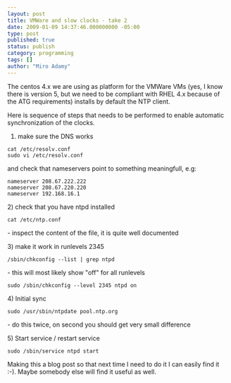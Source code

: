 ```yaml
---
layout: post
title: VMWare and slow clocks - take 2
date: 2009-01-09 14:37:46.000000000 -05:00
type: post
published: true
status: publish
category: programming
tags: []
author: "Miro Adamy"
---
```


The centos 4.x we are using as platform for the VMWare VMs (yes, I know there is version 5, but we need to be compliant with RHEL 4.x because of the ATG requirements) installs by default the NTP client.

Here is sequence of steps that needs to be performed to enable automatic synchronization of the clocks.

1) make sure the DNS works

```
cat /etc/resolv.conf
sudo vi /etc/resolv.conf
```

and check that nameservers point to something meaningfull, e.g:

```
nameserver 208.67.222.222
nameserver 208.67.220.220
nameserver 192.168.16.1
```

<p>2) check that you have ntpd installed</p>


`cat /etc/ntp.conf`

<p>- inspect the content of the file, it is quite well documented</p>
<p>3) make it work in runlevels 2345</p>

`/sbin/chkconfig --list | grep ntpd`

<p>- this will most likely show "off" for all runlevels</p>

`sudo /sbin/chkconfig --level 2345 ntpd on`

<p>4) Initial sync</p>

`sudo /usr/sbin/ntpdate pool.ntp.org`

<p>- do this twice, on second you should get very small difference</p>

<p>5) Start service / restart service</p>

`sudo /sbin/service ntpd start`

<p>Making this a blog post so that next time I need to do it I can easily find it :-). Maybe somebody else will find it useful as well.</p>
